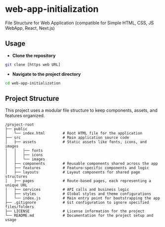 
# web-app-initialization

File Structure for Web Application (compatible for Simple HTML, CSS, JS WebApp, React, Next.js)

## Usage

* **Clone the repository**

``` bash
git clone [https web URL]
```

* **Navigate to the project directory**

``` bash
cd web-app-initialization
```

## Project Structure

This project uses a modular file structure to keep components, assets, and features organized.

```plaintext
/project-root
├── public
│   └── index.html        # Root HTML file for the application
├── src                   # Main application source code
│   ├── assets            # Static assets like fonts, icons, and images
│   │   ├── fonts
│   │   ├── icons
│   │   └── images
│   ├── components        # Reusable components shared across the app
│   ├── features          # Feature-specific components and logic
│   ├── layouts           # Layout components for shared page structures
│   ├── pages             # Route-based pages, each representing a unique URL
│   ├── services          # API calls and business logic
│   ├── styles            # Global styles and theme configurations
│   └── index.js          # Main entry point for bootstrapping the app
├── .gitignore            # Git configuration to ignore specified files/folders
├── LICENSE               # License information for the project
└── README.md             # Documentation for the project setup and usage